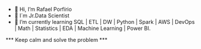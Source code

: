 - 👋 Hi, I’m Rafael Porfírio
- 👀 I´m Jr.Data Scientist
- 🌱 I’m currently learning SQL | ETL | DW | Python | Spark | AWS | DevOps | Math | Statistics | EDA | Machine Learning | Power BI.

*** Keep calm and solve the problem ***
<!---
rafaelporfiriobarros/rafaelporfiriobarros is a ✨ special ✨ repository because its `README.md` (this file) appears on your GitHub profile.
You can click the Preview link to take a look at your changes.
--->
